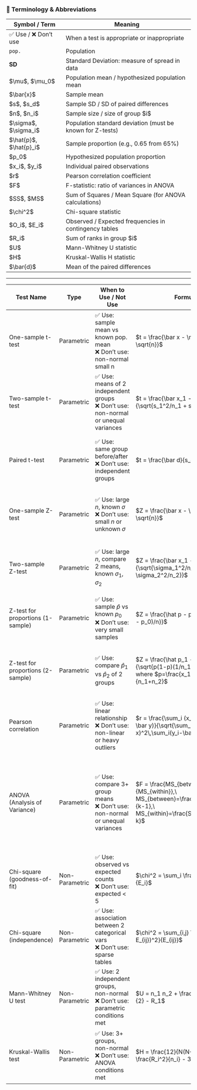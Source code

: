 ### 📘 Terminology & Abbreviations

| Symbol / Term               | Meaning                                                   |
| --------------------------- | --------------------------------------------------------- |
| ✅ Use / ❌ Don’t use         | When a test is appropriate or inappropriate               |
| `pop.`                      | Population                                                |
| **SD**                      | Standard Deviation: measure of spread in data             |
| \$\mu\$, \$\mu\_0\$         | Population mean / hypothesized population mean            |
| \$\bar{x}\$                 | Sample mean                                               |
| \$s\$, \$s\_d\$             | Sample SD / SD of paired differences                      |
| \$n\$, \$n\_i\$             | Sample size / size of group \$i\$                         |
| \$\sigma\$, \$\sigma\_i\$   | Population standard deviation (must be known for Z-tests) |
| \$\hat{p}\$, \$\hat{p}\_i\$ | Sample proportion (e.g., 0.65 from 65%)                   |
| \$p\_0\$                    | Hypothesized population proportion                        |
| \$x\_i\$, \$y\_i\$          | Individual paired observations                            |
| \$r\$                       | Pearson correlation coefficient                           |
| \$F\$                       | F-statistic: ratio of variances in ANOVA                  |
| \$SS\$, \$MS\$              | Sum of Squares / Mean Square (for ANOVA calculations)     |
| \$\chi^2\$                  | Chi-square statistic                                      |
| \$O\_i\$, \$E\_i\$          | Observed / Expected frequencies in contingency tables     |
| \$R\_i\$                    | Sum of ranks in group \$i\$                               |
| \$U\$                       | Mann-Whitney U statistic                                  |
| \$H\$                       | Kruskal-Wallis H statistic                                |
| \$\bar{d}\$                 | Mean of the paired differences                            |

---

| Test Name                              | Type           | When to Use / Not Use                                                                 | Formula                                                                                                                            | Variables                                                                                                  | Example                                                                                                                         | Data Type             | Required Data                                |
|----------------------------------------|----------------|---------------------------------------------------------------------------------------|------------------------------------------------------------------------------------------------------------------------------------|------------------------------------------------------------------------------------------------------------|---------------------------------------------------------------------------------------------------------------------------------|-----------------------|-----------------------------------------------|
| One-sample t-test                      | Parametric     | ✅ Use: sample mean vs known pop. mean<br>❌ Don’t use: non-normal small n               | $t = \frac{\bar x - \mu_0}{s / \sqrt{n}}$                                                                                            | $\bar x$: sample mean<br>$\mu_0$: pop. mean<br>$s$: sample SD<br>$n$: sample size                           | “Is the average score of 30 students (mean = 75, s = 10) different from the passing mark of 70?”                              | Continuous            | one sample of raw values, known $\mu_0$       |
| Two-sample t-test                      | Parametric     | ✅ Use: means of 2 independent groups<br>❌ Don’t use: non-normal or unequal variances  | $t = \frac{\bar x_1 - \bar x_2}{\sqrt{s_1^2/n_1 + s_2^2/n_2}}$                                                                        | $\bar x_i$: group means<br>$s_i$: group SDs<br>$n_i$: group sizes                                         | “Compare blood pressure: Group A (n = 25, mean = 120 mmHg, s = 8) vs Group B (n = 30, mean = 125 mmHg)”                   | Continuous            | two independent samples of raw values         |
| Paired t-test                          | Parametric     | ✅ Use: same group before/after<br>❌ Don’t use: independent groups                     | $t = \frac{\bar d}{s_d / \sqrt{n}}$                                                                                                   | $\bar d$: mean of paired differences<br>$s_d$: SD of differences<br>$n$: number of pairs                  | “Did 20 patients lose weight? (mean change = −5 kg, SD = 2 kg across pairs)”                                                 | Continuous, paired    | paired differences of raw values              |
| One-sample Z-test                      | Parametric     | ✅ Use: large $n$, known $\sigma$<br>❌ Don’t use: small $n$ or unknown $\sigma$         | $Z = \frac{\bar x - \mu}{\sigma / \sqrt{n}}$                                                                                         | $\bar x$: sample mean<br>$\mu$: pop. mean<br>$\sigma$: pop. SD<br>$n$: sample size                        | “Test if average widget weight (n = 100, mean = 50.2 kg, known σ = 0.5 kg) equals 50 kg”                                     | Continuous            | one sample of raw values, known $\sigma$      |
| Two-sample Z-test                      | Parametric     | ✅ Use: large $n$, compare 2 means, known $\sigma_1,\sigma_2$                          | $Z = \frac{\bar x_1 - \bar x_2}{\sqrt{\sigma_1^2/n_1 + \sigma_2^2/n_2}}$                                                             | $\bar x_i$: sample means<br>$\sigma_i$: pop. SDs<br>$n_i$: sample sizes                                    | “Compare average yield: Farm A (n = 150, mean = 200 kg, σ = 15) vs Farm B (n = 180, mean = 190 kg, σ = 20)”              | Continuous            | two independent samples, known $\sigma$s      |
| Z-test for proportions (1-sample)      | Parametric     | ✅ Use: sample $\hat p$ vs known $p_0$<br>❌ Don’t use: very small samples              | $Z = \frac{\hat p - p_0}{\sqrt{p_0(1 - p_0)/n}}$                                                                                      | $\hat p$: sample proportion<br>$p_0$: pop. proportion<br>$n$: sample size                                  | “Is 65 % click-through (65/100 users) different from the industry rate of 60 %?”                                           | Proportion / binary   | one sample count of successes & $n$           |
| Z-test for proportions (2-sample)      | Parametric     | ✅ Use: compare $\hat p_1$ vs $\hat p_2$ of 2 groups                                   | $Z = \frac{\hat p_1 - \hat p_2}{\sqrt{p(1-p)(1/n_1 + 1/n_2)}}$, where $p=\frac{x_1+x_2}{n_1+n_2}$                                   | $\hat p_i$: sample props<br>$x_i$: successes<br>$n_i$: sizes<br>$p$: pooled prop                              | “Compare conversion: Version A (40/200 = 20 %) vs B (30/180≈16.7 %)”                                                       | Proportion / binary   | two groups with counts of successes & $n$     |
| Pearson correlation                    | Parametric     | ✅ Use: linear relationship<br>❌ Don’t use: non-linear or heavy outliers               | $r = \frac{\sum_i (x_i-\bar x)(y_i-\bar y)}{\sqrt{\sum_i(x_i-\bar x)^2\,\sum_i(y_i-\bar y)^2}}$                                      | $x_i,y_i$: paired data points<br>$\bar x,\bar y$: sample means                                            | “Correlation of height and weight measured in 50 individuals.”                                                           | Paired continuous     | paired raw values for $x$ & $y$               |
| ANOVA (Analysis of Variance)           | Parametric     | ✅ Use: compare 3+ group means<br>❌ Don’t use: non-normal or unequal variances        | $F = \frac{MS_{between}}{MS_{within}},\ MS_{between}=\frac{SS_{between}}{k-1},\ MS_{within}=\frac{SS_{within}}{N-k}$              | $SS_{between}$: sum of squares between groups<br>$SS_{within}$: sum of squares within groups<br>$k$: #groups<br>$N$: total obs | “Compare mean test scores for Classes A (n = 20), B (n = 22), C (n = 18).”                                              | Continuous, grouped   | raw values plus group labels (≥ 3 groups)     |
| Chi-square (goodness-of-fit)           | Non-Parametric | ✅ Use: observed vs expected counts<br>❌ Don’t use: expected < 5                         | $\chi^2 = \sum_i \frac{(O_i - E_i)^2}{E_i}$                                                                                          | $O_i$: observed count<br>$E_i$: expected count                                                            | “Is this die fair? Observed rolls {1:18,2:20,…,6:22} vs expected {20 each}”                                            | Categorical           | observed & expected frequency counts         |
| Chi-square (independence)              | Non-Parametric | ✅ Use: association between 2 categorical vars<br>❌ Don’t use: sparse tables           | $\chi^2 = \sum_{i,j} \frac{(O_{ij} - E_{ij})^2}{E_{ij}}$                                                                               | $O_{ij}$: observed in cell (i,j)<br>$E_{ij}$: expected in cell (i,j)                                         | “Survey: Gender (M/F) vs Preference (Yes/No), counts in a 2×2 table”                                                    | Categorical           | contingency table of counts                  |
| Mann-Whitney U test                    | Non-Parametric | ✅ Use: 2 independent groups, non-normal<br>❌ Don’t use: parametric conditions met    | $U = n_1 n_2 + \frac{n_1(n_1+1)}{2} - R_1$                                                                                            | $n_i$: sample sizes<br>$R_1$: sum of ranks for group 1                                                      | “Compare median stress scores: Day shift (n = 30) vs Night shift (n = 28).”                                             | Ordinal or continuous | two independent samples, ranked or raw values |
| Kruskal-Wallis test                    | Non-Parametric | ✅ Use: 3+ groups, non-normal<br>❌ Don’t use: ANOVA conditions met                     | $H = \frac{12}{N(N+1)}\sum_i \frac{R_i^2}{n_i} - 3(N+1)$                                                                                 | $R_i$: sum of ranks in group i<br>$n_i$: size of group i<br>$N$: total obs                                    | “Compare median satisfaction scores across Regions North (n = 25), South (n = 27), East (n = 23).”                         | Ordinal, grouped      | raw values plus group labels (≥ 3 groups)     |

